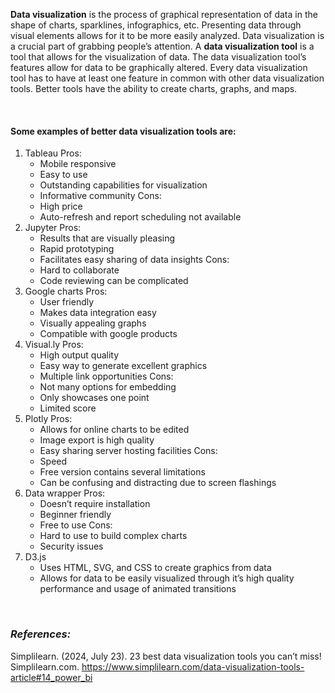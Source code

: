 **Data visualization** is the process of graphical representation of data in the shape of charts, sparklines, infographics, etc. Presenting data through visual elements allows for it to be more easily analyzed. Data visualization is a crucial part of grabbing people’s attention. A **data visualization tool** is a tool that allows for the visualization of data. The data visualization tool’s features allow for data to be graphically altered. Every data visualization tool has to have at least one feature in common with other data visualization tools. Better tools have the ability to create charts, graphs, and maps. 

<br>

#### Some examples of better data visualization tools are: 
1. Tableau 
Pros: 
   * Mobile responsive 
   * Easy to use 
   * Outstanding capabilities for visualization 
   * Informative community 
Cons: 
   * High price 
   * Auto-refresh and report scheduling not available 
2. Jupyter
Pros: 
   * Results that are visually pleasing 
   * Rapid prototyping 
   * Facilitates easy sharing of data insights
	Cons: 
   * Hard to collaborate 
   * Code reviewing can be complicated 
3. Google charts 
Pros: 
   * User friendly 
   * Makes data integration easy 
   * Visually appealing graphs 
   * Compatible with google products 
4. Visual.ly 
Pros: 
   * High output quality 
   * Easy way to generate excellent graphics 
   * Multiple link opportunities
Cons: 
   * Not many options for embedding 
   * Only showcases one point 
   * Limited score 
5. Plotly 
Pros: 
   * Allows for online charts to be edited 
   * Image export is high quality 
   * Easy sharing server hosting facilities
Cons: 
   * Speed 
   * Free version contains several limitations 
   * Can be confusing and distracting due to screen flashings  
6. Data wrapper 
Pros: 
   * Doesn’t require installation
   * Beginner friendly 
   * Free to use
Cons:
   * Hard to use to build complex charts 
   * Security issues 
7. D3.js 
   * Uses HTML, SVG, and CSS to create graphics from data
   * Allows for data to be easily visualized through it’s high quality performance and usage of animated transitions 

<br>

### *References:*
Simplilearn. (2024, July 23). 23 best data visualization tools you can’t miss! Simplilearn.com. https://www.simplilearn.com/data-visualization-tools-article#14_power_bi 
